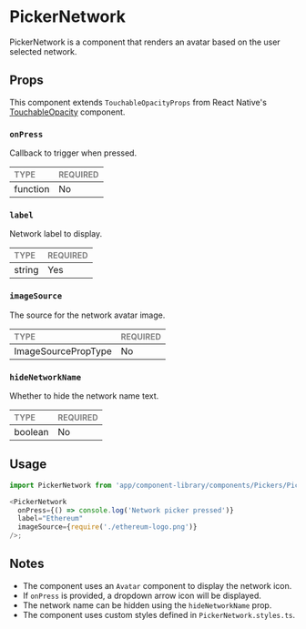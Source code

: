 # PickerNetwork

PickerNetwork is a component that renders an avatar based on the user selected network.

## Props

This component extends `TouchableOpacityProps` from React Native's [TouchableOpacity](https://reactnative.dev/docs/touchableopacity) component.

### `onPress`

Callback to trigger when pressed.

| <span style="color:gray;font-size:14px">TYPE</span> | <span style="color:gray;font-size:14px">REQUIRED</span> |
| :-------------------------------------------------- | :------------------------------------------------------ |
| function                                            | No                                                      |

### `label`

Network label to display.

| <span style="color:gray;font-size:14px">TYPE</span> | <span style="color:gray;font-size:14px">REQUIRED</span> |
| :-------------------------------------------------- | :------------------------------------------------------ |
| string                                              | Yes                                                     |

### `imageSource`

The source for the network avatar image.

| <span style="color:gray;font-size:14px">TYPE</span> | <span style="color:gray;font-size:14px">REQUIRED</span> |
| :-------------------------------------------------- | :------------------------------------------------------ |
| ImageSourcePropType                                 | No                                                      |

### `hideNetworkName`

Whether to hide the network name text.

| <span style="color:gray;font-size:14px">TYPE</span> | <span style="color:gray;font-size:14px">REQUIRED</span> |
| :-------------------------------------------------- | :------------------------------------------------------ |
| boolean                                             | No                                                      |

## Usage

```javascript
import PickerNetwork from 'app/component-library/components/Pickers/PickerNetwork';

<PickerNetwork
  onPress={() => console.log('Network picker pressed')}
  label="Ethereum"
  imageSource={require('./ethereum-logo.png')}
/>;
```

## Notes

- The component uses an `Avatar` component to display the network icon.
- If `onPress` is provided, a dropdown arrow icon will be displayed.
- The network name can be hidden using the `hideNetworkName` prop.
- The component uses custom styles defined in `PickerNetwork.styles.ts`.